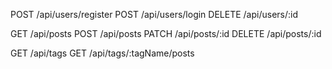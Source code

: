 POST /api/users/register
POST /api/users/login
DELETE /api/users/:id

GET /api/posts
POST /api/posts
PATCH /api/posts/:id
DELETE /api/posts/:id

GET /api/tags
GET /api/tags/:tagName/posts
